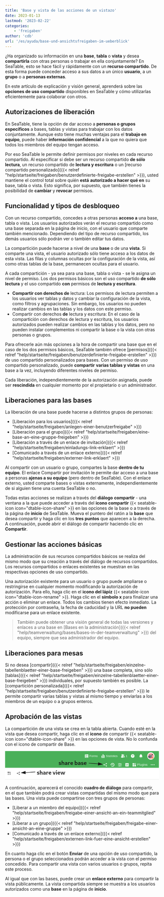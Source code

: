```yaml
---
title: 'Base y vista de las acciones de un vistazo'
date: 2023-01-13
lastmod: '2023-02-22'
categories:
    - 'freigaben'
author: 'cdb'
url: '/es/ayuda/base-und-ansichtsfreigaben-im-ueberblick'
---
```


¿Ha organizado su información en una **base**, **tabla** o **vista** y desea **compartirla** con otras personas o trabajar en ella conjuntamente? En SeaTable, esto se hace fácil y rápidamente con un **recurso compartido**. De esta forma puede conceder acceso a sus datos a un único **usuario**, a un **grupo** o a **personas externas**.

En este artículo de explicación y visión general, aprenderá sobre las **opciones de uso compartido** disponibles en SeaTable y cómo utilizarlas eficientemente para colaborar con otros.

## Autorizaciones de liberación

En SeaTable, tiene la opción de dar acceso a **personas o grupos específicos** a bases, tablas y vistas para trabajar con los datos conjuntamente. Aunque esto tiene muchas ventajas para el **trabajo en equipo**, puede haber **información confidencial** a la que no quiera que todos los miembros del equipo tengan acceso.

Por eso SeaTable le permite definir permisos por niveles en cada recurso compartido. Al especificar si debe ser un recurso compartido **de sólo lectura**, un recurso compartido de **lectura y escritura** o un [recurso compartido personalizado]({{< relref "help/startseite/freigaben/benutzerdefinierte-freigabe-erstellen" >}}), usted mantiene el control total sobre quién **está** **autorizado a hacer qué en** su base, tabla o vista. Esto significa, por supuesto, que también tienes la posibilidad de **cambiar** y **revocar** permisos.

## Funcionalidad y tipos de desbloqueo

Con un recurso compartido, concedes a otras personas **acceso a** una base, tabla o vista. Los usuarios autorizados verán el recurso compartido como una base separada en la página de inicio, con el usuario que comparte también mencionado. Dependiendo del tipo de recurso compartido, los demás usuarios sólo podrán ver o también editar tus datos.

La compartición puede hacerse a nivel de una **base** o de una **vista**. Si comparte una vista, el usuario autorizado sólo tiene acceso a los datos de esta vista. Las filas y columnas ocultas por la configuración de la vista, así como otras tablas de la base, permanecen ocultas para el usuario.

A cada compartición - ya sea para una base, tabla o vista - se le asigna un nivel de permiso. Los dos permisos básicos son el uso compartido **de sólo lectura** y el uso compartido **con** permisos de **lectura y escritura**.

- **Compartir con derechos de** lectura: Los permisos de lectura permiten a los usuarios ver tablas y datos y cambiar la configuración de la vista, como filtros y agrupaciones. Sin embargo, los usuarios no pueden realizar cambios en las tablas y los datos con este permiso.
- Compartir con derechos **de** lectura y escritura: En el caso de la compartición con derechos de lectura y escritura, los usuarios autorizados pueden realizar cambios en las tablas y los datos, pero no pueden instalar complementos ni compartir la base o la vista con otras personas o grupos.

Para ofrecerle aún más opciones a la hora de compartir una base que en el caso de los dos permisos básicos, SeaTable también ofrece [permisos]({{< relref "help/startseite/freigaben/benutzerdefinierte-freigabe-erstellen" >}}) de uso compartido personalizados para bases. Con un permiso de uso compartido personalizado, puede **compartir** **varias tablas y vistas** en una base a la vez, incluyendo diferentes niveles de permiso.

Cada liberación, independientemente de la autorización asignada, puede ser **rescindida** en cualquier momento por el propietario o un administrador.

## Liberaciones para las bases

La liberación de una base puede hacerse a distintos grupos de personas:

- [Liberación para los usuarios]({{< relref "help/startseite/freigaben/anlegen-einer-benutzerfreigabe" >}})
- [Liberación para el grupo]({{< relref "help/startseite/freigaben/eine-base-an-eine-gruppe-freigeben" >}})
- [Liberación a través de un enlace de invitación]({{< relref "help/startseite/freigaben/einladungs-link-erklaert" >}})
- [Comunicado a través de un enlace externo]({{< relref "help/startseite/freigaben/externer-link-erklaert" >}})

Al compartir con un usuario o grupo, compartes la base **dentro de tu equipo**. El enlace Compartir por invitación le permite dar acceso a una base a personas **ajenas a su equipo** (pero dentro de SeaTable). Con el enlace externo, usted comparte bases o vistas externamente, independientemente de si alguien tiene una cuenta SeaTable o no.

Todas estas acciones se realizan a través del **diálogo** **compartir** - una ventana a la que puede acceder a través del **icono compartir** {{< seatable-icon icon="dtable-icon-share" >}} en las opciones de la base o a través de la página de **inicio** de SeaTable. Mueva el puntero del ratón a la **base** que desea compartir y haga clic en los **tres puntos** que aparecen a la derecha. A continuación, puede abrir el diálogo de compartir haciendo clic en **Compartir**.

## Gestionar las acciones básicas

La administración de sus recursos compartidos básicos se realiza del mismo modo que su creación a través del diálogo de recursos compartidos. Los recursos compartidos o enlaces existentes se muestran en las respectivas opciones de uso compartido.

Una autorización existente para un usuario o grupo puede ampliarse o restringirse en cualquier momento modificando la autorización de autorización. Para ello, haga clic en el **icono del lápiz** {{< seatable-icon icon="dtable-icon-rename" >}}. Haga clic en el **símbolo x** para finalizar una acción o eliminar un enlace. Todos los cambios tienen efecto inmediato. La protección por contraseña, la fecha de caducidad y la URL **no pueden** modificarse para un enlace existente.

> También puede obtener una visión general de todas las versiones y enlaces a una base en [Bases en la administración]({{< relref "help/teamverwaltung/bases/bases-in-der-teamverwaltung" >}}) del equipo, siempre que sea administrador del equipo.

## Liberaciones para mesas

Si no desea [compartir]({{< relref "help/startseite/freigaben/einzelne-tabellenblaetter-einer-base-freigeben" >}}) una base completa, sino sólo [tablas]({{< relref "help/startseite/freigaben/einzelne-tabellenblaetter-einer-base-freigeben" >}}) individuales, por supuesto también es posible. La [compartición personalizada]({{< relref "help/startseite/freigaben/benutzerdefinierte-freigabe-erstellen" >}}) le permite compartir varias tablas y vistas al mismo tiempo y enviarlas a los miembros de un equipo o a grupos enteros.

## Aprobación de las vistas

La compartición de una vista se crea en la tabla abierta. Cuando esté en la vista que desea compartir, haga clic en el **icono** de compartir {{< seatable-icon icon="dtable-icon-share" >}} en las opciones de vista. No lo confunda con el icono de compartir de Base.

![Compartir iconos en una base](images/share-icons-new-1.png)

A continuación, aparecerá el conocido **cuadro de diálogo** para compartir, en el que también podrá crear vistas compartidas del mismo modo que para las bases. Una vista puede compartirse con tres grupos de personas:

- [Liberar a un miembro del equipo]({{< relref "help/startseite/freigaben/freigabe-einer-ansicht-an-ein-teammitglied" >}})
- [Liberar a un grupo]({{< relref "help/startseite/freigaben/freigabe-einer-ansicht-an-eine-gruppe" >}})
- [Comunicado a través de un enlace externo]({{< relref "help/startseite/freigaben/externen-link-fuer-eine-ansicht-erstellen" >}})

En cuanto haga clic en el botón **Enviar** de una opción de uso compartido, la persona o el grupo seleccionados podrán acceder a la vista con el permiso concedido. Para compartir una vista con varios usuarios o grupos, repita este proceso.

Al igual que con las bases, puede crear un **enlace externo** para compartir la vista públicamente. La vista compartida siempre se muestra a los usuarios autorizados como una **base** en la página de **inicio**.
